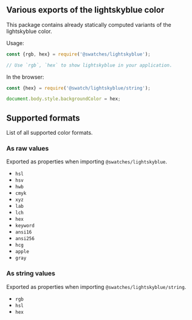 ## Various exports of the lightskyblue color

This package contains already statically computed variants of the lightskyblue color.

Usage:
```js
const {rgb, hex} = require('@swatches/lightskyblue');

// Use `rgb`, `hex` to show lightskyblue in your application.
```

In the browser:
```js
const {hex} = require('@swatch/lightskyblue/string');

document.body.style.backgroundColor = hex;
```

## Supported formats


List of all supported color formats.

### As raw values

Exported as properties when importing `@swatches/lightskyblue`.

- `hsl`
- `hsv`
- `hwb`
- `cmyk`
- `xyz`
- `lab`
- `lch`
- `hex`
- `keyword`
- `ansi16`
- `ansi256`
- `hcg`
- `apple`
- `gray`

### As string values

Exported as properties when importing `@swatches/lightskyblue/string`.

- `rgb`
- `hsl`
- `hex`

